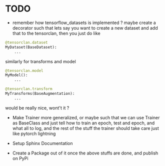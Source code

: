 # TODO

- remember how tensorflow_datasets is implemented ? maybe create a decorator such that
lets say you want to create a new dataset and add that to the tensorclan, then you just do like
```python
@tensorclan.dataset
MyDataset(BaseDataset):
    ...
```
similarly for transforms and model
```python
@tensorclan.model
MyModel():
    ...

@tensorclan.transform
MyTransforms(BaseAugmentation):
    ...
```
would be really nice, wont't it ?

- Make Trainer more generalized, or maybe such that we can use Trainer as BaseClass and just tell how
to train an epoch, test and epoch, and what all to log, and the rest of the stuff the trainer should take care
just like pytorch lightning

- Setup Sphinx Documentation

- Create a Package out of it once the above stuffs are done, and publish on PyPi